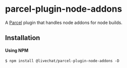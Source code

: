 parcel-plugin-node-addons
========================

A [Parcel](https://github.com/parcel-bundler/parcel) plugin that handles node addons for node builds.

## Installation

#### Using NPM

```
$ npm install @livechat/parcel-plugin-node-addons -D
```